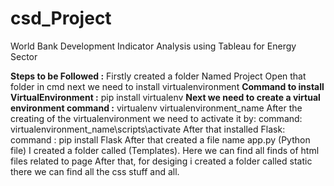 # csd_Project
World Bank Development Indicator Analysis using Tableau for Energy Sector


**Steps to be Followed :**
Firstly created a folder Named Project
Open that folder in cmd
next we need to install virtualenvironment 
**Command to install VirtualEnvironment :** pip install virtualenv
**Next we need to create a virtual environment command :**  virtualenv virtualenvironment_name
After the creating of the virtualenvironment we need to activate it by:
  command: virtualenvironment_name\scripts\activate
After that installed Flask:
command : pip install Flask
After that created a file name app.py (Python file)
I created a folder called (Templates). Here we can find all finds of html files related to page
After that, for desiging i created a folder called static there we can find all the css stuff and all.



